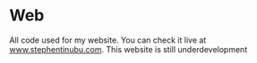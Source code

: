# Web

All code used for my website. You can check it live at www.stephentinubu.com. This website is still underdevelopment

